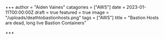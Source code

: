 +++
author = "Aiden Vaines"
catagories = ["AWS"]
date = 2023-01-11T00:00:00Z
draft = true
featured = true
image = "/uploads/deathtobastionhosts.png"
tags = ["AWS"]
title = "Bastion Hosts are dead, long live Bastion Containers"

+++

